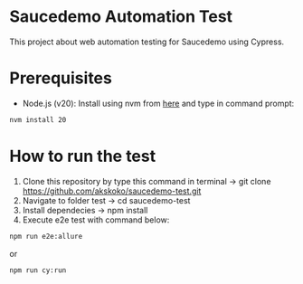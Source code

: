 # Saucedemo Automation Test
This project about web automation testing for Saucedemo using Cypress.

# Prerequisites
- Node.js (v20): Install using nvm from [here](https://github.com/coreybutler/nvm-windows) and type in command prompt:

```bash
nvm install 20
```

# How to run the test
1. Clone this repository by type this command in terminal → git clone https://github.com/akskoko/saucedemo-test.git
2. Navigate to folder test → cd saucedemo-test
3. Install dependecies → npm install
4. Execute e2e test with command below:

```bash
npm run e2e:allure
```

or

```bash
npm run cy:run
```